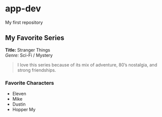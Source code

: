 # app-dev
My first repository
## My Favorite Series 
**Title:** Stranger Things  
*Genre:* Sci-Fi / Mystery  
> I love this series because of its mix of adventure, 80’s nostalgia, and strong friendships.

### Favorite Characters
- Eleven
- Mike
- Dustin
- Hopper
My
